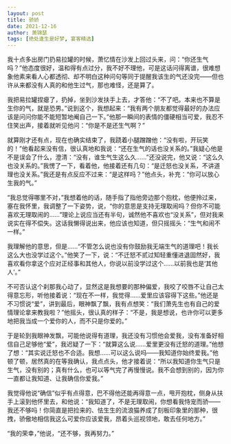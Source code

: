 ```yaml
---
layout: post
title: 骄娇
date: 2021-12-16
author: 萧锦瑟
tags: [绝处逢生是好梦, 宴客精选]
---
```


我十点多出房门扔易拉罐的时候，萧忆情在沙发上回过头来，问：“你还生气吗？”他态度很好，温和得有点过分，我不好不理他，可是这话问得离谱，很难想象他素来看人心都透彻、却不明白这种问句等同于提醒我该生的气还没完——但也许从来都没有人真的和他生过气，那也难怪，还是算了。

我把易拉罐捏瘪了，扔掉，坐到沙发扶手上去，才答他：“不了吧。本来也不算是生你的气，就是恐男。”说到这个，我想起来：“我有两个朋友都觉得最好的办法应该是问问你能不能短暂地阉自己一下。”他那一瞬间的表情的僵硬相当可爱，我忍不住笑出声，接着就听见他问：“你是不是还生气啊？”

就算刚才还有点，现在也确实结束了，我跷着小腿蹭蹭他：“没有啦，开玩笑的！”他看起来没有信，很认真地和我说：“还在生气的话也没关系的。”我疑心他是不是误会了什么，澄清：“没有，谁生气生这么久……”还没说完，他又说：“这么久也没关系的。”我愣了一下，看着他，他接着还有几句：“是迁怒也没关系，不讲道理也没关系。”我还是有点反应不过来：“是这样吗？”他点头，补充：“你可以放心生我的气。”

“我总觉得哪里不对，”我想着他的话，随手指了指他旁边那个抱枕，他便拎过来，塞在我怀里，我调整了一下姿势，说，“你的意思是支持无理取闹吗？但你不可能喜欢无理取闹的……”理论上说应当还有半句，诚然他不喜欢也“没关系”，但对我来说实在得不偿失。这话我懒得说出来，他应该也知道，但只摇摇头：“生气和闹不一样。”

我理解他的意思，但是……“不管怎么说也没有你鼓励我无端生气的道理吧！我长这么大也没学过这个。”他笑了一下，说：“不迁怒不贰过知轻重懂进退固然好，我喜欢看你拿这个应对正经事和其他人，你说以前没学过这个……以前我也是‘其他人’。”

不可否认这个刹那我心动了，显然这是我想要的那种偏爱，我咬了咬唇不让自己太得意忘形，听他接着说：“现在不一样，我觉得……爱里应该容得下这些。”他还是不习惯说“爱”，讲到最后，眼神飘了飘，我有点想笑：“我们萧先生也有自己的爱情理论拿来教我啦？”他摇头，很认真的样子：“不是，我是想说，也许你可以更多地把我当成一个爱你的人，而不只是你爱的。”

于是轮到我眼神发飘，可能他说得有道理，我还没有习惯他会爱我，没有准备好相信自己足够他“爱”，我迟疑了一下：“就算这么说……爱里更没有迁怒的道理。”他想了想：“其实说迁怒也不合适。我想……可以这么说吗——我知道你始终爱我。”他顿了顿，居然真的在等我确认，我点点头，他才接着说：“所以我知道你生气只是生气，没有别的；真有什么，也可以等气完了再慢慢说。我不会想到别的，因为你一直都让我知道、让我确信你爱我。”

我觉得他说“确信”似乎有点得意，巴不得他还能再得意一点，甩开抱枕，侧身从扶手上滚到他怀里去，和他说：“我知道了，不是无理取闹，你想看我恃宠而骄——我还不够吗！你简直是把捡来的、怯生生的流浪猫养成了刻板印象里的那种，很拽，骄傲地相信我这么可爱你应该爱我，昂着头巡视领地，敢去任何地方。”

“我的荣幸，”他说，“还不够，我再努力。”

<br>
<br>
  
